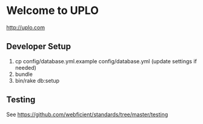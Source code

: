 # Welcome to UPLO

http://uplo.com

## Developer Setup

1. cp config/database.yml.example config/database.yml (update settings if needed)
2. bundle
3. bin/rake db:setup

## Testing

See https://github.com/webficient/standards/tree/master/testing
